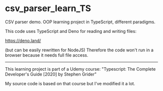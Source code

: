 # csv_parser_learn_TS
CSV parser demo. OOP learning project in TypeScript, different paradigms.

This code uses TypeScript and Deno for reading and writing files:

https://deno.land/

(but can be easily rewritten for NodeJS)
Therefore the code won't run in a browser because it needs full file access.

---

This learning project is part of a Udemy course:
"Typescript: The Complete Developer's Guide [2020] by Stephen Grider"

My source code is based on that course but I've modified it a lot.
